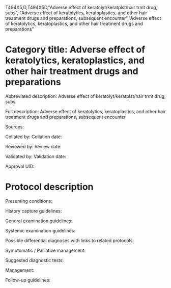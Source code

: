 T494X5,D,T494X5D,"Adverse effect of keratolyt/keratplst/hair trmt drug, subs", "Adverse effect of keratolytics, keratoplastics, and other hair treatment drugs and preparations, subsequent encounter","Adverse effect of keratolytics, keratoplastics, and other hair treatment drugs and preparations"
# Category title: Adverse effect of keratolytics, keratoplastics, and other hair treatment drugs and preparations

Abbreviated description: Adverse effect of keratolyt/keratplst/hair trmt drug, subs

Full description: Adverse effect of keratolytics, keratoplastics, and other hair treatment drugs and preparations, subsequent encounter

Sources:

Collated by:
Collation date:

Reviewed by:
Review date:

Validated by:
Validation date:

Approval UID:

# Protocol description

Presenting conditions:

History capture guidelines:

General examination guidelines:

Systemic examination guidelines:

Possible differential diagnoses with links to related protocols:

Symptomatic / Palliative management:

Suggested diagnostic tests:

Management:

Follow-up guidelines:
